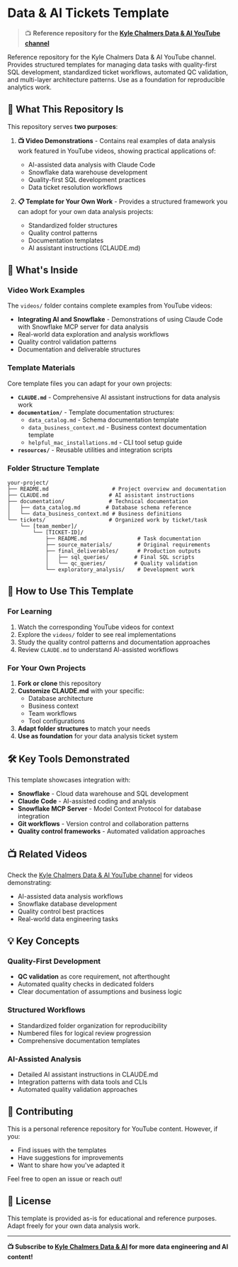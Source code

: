 # Data & AI Tickets Template

> 📺 **Reference repository for the [Kyle Chalmers Data & AI YouTube channel](https://youtube.com/@kylechalmersdataai)**

Reference repository for the Kyle Chalmers Data & AI YouTube channel. Provides structured templates for managing data tasks with quality-first SQL development, standardized ticket workflows, automated QC validation, and multi-layer architecture patterns. Use as a foundation for reproducible analytics work.

## 🎯 What This Repository Is

This repository serves **two purposes**:

1. **📺 Video Demonstrations** - Contains real examples of data analysis work featured in YouTube videos, showing practical applications of:
   - AI-assisted data analysis with Claude Code
   - Snowflake data warehouse development
   - Quality-first SQL development practices
   - Data ticket resolution workflows

2. **📋 Template for Your Own Work** - Provides a structured framework you can adopt for your own data analysis projects:
   - Standardized folder structures
   - Quality control patterns
   - Documentation templates
   - AI assistant instructions (CLAUDE.md)

## 📂 What's Inside

### Video Work Examples
The `videos/` folder contains complete examples from YouTube videos:
- **Integrating AI and Snowflake** - Demonstrations of using Claude Code with Snowflake MCP server for data analysis
- Real-world data exploration and analysis workflows
- Quality control validation patterns
- Documentation and deliverable structures

### Template Materials
Core template files you can adapt for your own projects:

- **`CLAUDE.md`** - Comprehensive AI assistant instructions for data analysis work
- **`documentation/`** - Template documentation structures:
  - `data_catalog.md` - Schema documentation template
  - `data_business_context.md` - Business context documentation template
  - `helpful_mac_installations.md` - CLI tool setup guide
- **`resources/`** - Reusable utilities and integration scripts

### Folder Structure Template
```
your-project/
├── README.md                    # Project overview and documentation
├── CLAUDE.md                   # AI assistant instructions
├── documentation/              # Technical documentation
│   ├── data_catalog.md        # Database schema reference
│   └── data_business_context.md # Business definitions
└── tickets/                    # Organized work by ticket/task
    └── [team_member]/
        └── [TICKET-ID]/
            ├── README.md                # Task documentation
            ├── source_materials/        # Original requirements
            ├── final_deliverables/      # Production outputs
            │   ├── sql_queries/        # Final SQL scripts
            │   └── qc_queries/         # Quality validation
            └── exploratory_analysis/    # Development work
```

## 🚀 How to Use This Template

### For Learning
1. Watch the corresponding YouTube videos for context
2. Explore the `videos/` folder to see real implementations
3. Study the quality control patterns and documentation approaches
4. Review `CLAUDE.md` to understand AI-assisted workflows

### For Your Own Projects
1. **Fork or clone** this repository
2. **Customize CLAUDE.md** with your specific:
   - Database architecture
   - Business context
   - Team workflows
   - Tool configurations
3. **Adapt folder structures** to match your needs
4. **Use as foundation** for your data analysis ticket system

## 🛠️ Key Tools Demonstrated

This template showcases integration with:
- **Snowflake** - Cloud data warehouse and SQL development
- **Claude Code** - AI-assisted coding and analysis
- **Snowflake MCP Server** - Model Context Protocol for database integration
- **Git workflows** - Version control and collaboration patterns
- **Quality control frameworks** - Automated validation approaches

## 📺 Related Videos

Check the [Kyle Chalmers Data & AI YouTube channel](https://youtube.com/@kylechalmersdataai) for videos demonstrating:
- AI-assisted data analysis workflows
- Snowflake database development
- Quality control best practices
- Real-world data engineering tasks

## 💡 Key Concepts

### Quality-First Development
- **QC validation** as core requirement, not afterthought
- Automated quality checks in dedicated folders
- Clear documentation of assumptions and business logic

### Structured Workflows
- Standardized folder organization for reproducibility
- Numbered files for logical review progression
- Comprehensive documentation templates

### AI-Assisted Analysis
- Detailed AI assistant instructions in CLAUDE.md
- Integration patterns with data tools and CLIs
- Automated quality validation approaches

## 🤝 Contributing

This is a personal reference repository for YouTube content. However, if you:
- Find issues with the templates
- Have suggestions for improvements
- Want to share how you've adapted it

Feel free to open an issue or reach out!

## 📝 License

This template is provided as-is for educational and reference purposes. Adapt freely for your own data analysis work.

---

**📺 Subscribe to [Kyle Chalmers Data & AI](https://youtube.com/@kylechalmersdataai) for more data engineering and AI content!**
